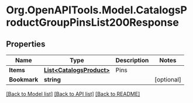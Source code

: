 # Org.OpenAPITools.Model.CatalogsProductGroupPinsList200Response

## Properties

Name | Type | Description | Notes
------------ | ------------- | ------------- | -------------
**Items** | [**List&lt;CatalogsProduct&gt;**](CatalogsProduct.md) | Pins | 
**Bookmark** | **string** |  | [optional] 

[[Back to Model list]](../README.md#documentation-for-models) [[Back to API list]](../README.md#documentation-for-api-endpoints) [[Back to README]](../README.md)

